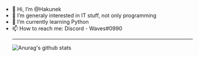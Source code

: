 - 👋 Hi, I’m @Hakunek
- 👀 I’m generaly interested in IT stuff, not only programming
- 🌱 I’m currently learning Python
- 📫 How to reach me:
      Discord - Waves#0990<hr>
![Anurag's github stats](https://github-readme-stats.vercel.app/api?username=hakunek&show_icons=true&theme=dark)
<!---
Hakunek/Hakunek is a ✨ special ✨ repository because its `README.md` (this file) appears on your GitHub profile.
You can click the Preview link to take a look at your changes.
--->
